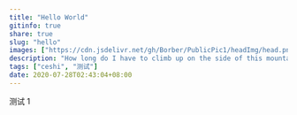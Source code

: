 ```yaml
---
title: "Hello World"
gitinfo: true
share: true
slug: "hello"
images: ["https://cdn.jsdelivr.net/gh/Borber/PublicPic1/headImg/head.png"] 
description: "How long do I have to climb up on the side of this mountain of mine?"
tags: ["ceshi", "测试"]
date: 2020-07-28T02:43:04+08:00
---
```


 

测试 1 



